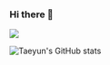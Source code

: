 ### Hi there 👋

<a href="[버튼을 눌렀을 때 이동할 링크](https://txxnrd.github.io/)" target="_blank"><img src="https://img.shields.io/badge/뱃지레이블-#40AEFO?style=?style=for-the-badge&logo=About.me&logoColor=#FFFFFF"/></a>

![Taeyun's GitHub stats](https://github-readme-stats.vercel.app/api?username=txxnrd&show_icons=true&theme=radical)
<!--
**txxnrd/txxnrd** is a ✨ _special_ ✨ repository because its `README.md` (this file) appears on your GitHub profile.

Here are some ideas to get you started:

- 🔭 I’m currently working on ...
- 🌱 I’m currently learning ...
- 👯 I’m looking to collaborate on ...
- 🤔 I’m looking for help with ...
- 💬 Ask me about ...
- 📫 How to reach me: ...
- 😄 Pronouns: ...
- ⚡ Fun fact: ...
-->
